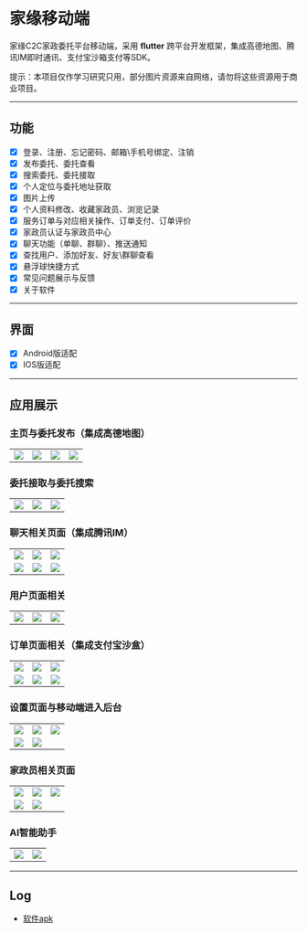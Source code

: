 # 家缘移动端

家缘C2C家政委托平台移动端，采用 **flutter** 跨平台开发框架，集成高德地图、腾讯IM即时通讯、支付宝沙箱支付等SDK。

提示：本项目仅作学习研究只用，部分图片资源来自网络，请勿将这些资源用于商业项目。

-------

## 功能

- [x] 登录、注册、忘记密码、邮箱\手机号绑定、注销
- [x] 发布委托、委托查看
- [x] 搜索委托、委托接取
- [x] 个人定位与委托地址获取
- [x] 图片上传
- [x] 个人资料修改、收藏家政员、浏览记录
- [x] 服务订单与对应相关操作、订单支付、订单评价
- [x] 家政员认证与家政员中心
- [x] 聊天功能（单聊、群聊）、推送通知
- [x] 查找用户、添加好友、好友\群聊查看
- [x] 悬浮球快捷方式
- [x] 常见问题展示与反馈
- [x] 关于软件

------

## 界面

- [x] Android版适配
- [x] IOS版适配

------

## 应用展示

### 主页与委托发布（集成高德地图）

<table>
    <tr>
        <td><img src="https://gitee.com/xu-jinglei0320/jiayuan_image/raw/master/app_image/home/home_page.png"/></td>
        <td><img src="https://gitee.com/xu-jinglei0320/jiayuan_image/raw/master/app_image/home/commission_chose.png"/></td>
        <td><img src="https://gitee.com/xu-jinglei0320/jiayuan_image/raw/master/app_image/commission/send_commission.png"/></td>
        <td><img src="https://gitee.com/xu-jinglei0320/jiayuan_image/raw/master/app_image/commission/map.png"/></td>
    </tr>
</table>


### 委托接取与委托搜索

<table>
    <tr>
        <td><img src="https://gitee.com/xu-jinglei0320/jiayuan_image/raw/master/app_image/commission/commission_page.png"/></td>
        <td><img src="https://gitee.com/xu-jinglei0320/jiayuan_image/raw/master/app_image/commission/commission_detail.png"/></td>
        <td><img src="https://gitee.com/xu-jinglei0320/jiayuan_image/raw/master/app_image/commission/search_commission.png"/></td>
    </tr>
</table>


### 聊天相关页面（集成腾讯IM）

<table>
    <tr>
        <td><img src="https://gitee.com/xu-jinglei0320/jiayuan_image/raw/master/app_image/chat/conversation_page.png"/></td>
        <td><img src="https://gitee.com/xu-jinglei0320/jiayuan_image/raw/master/app_image/chat/chat_page.png"/></td>
        <td><img src="https://gitee.com/xu-jinglei0320/jiayuan_image/raw/master/app_image/chat/group_info_page.png"/></td>
    </tr>
    <tr>
        <td><img src="https://gitee.com/xu-jinglei0320/jiayuan_image/raw/master/app_image/chat/friend_list_page.png"/></td>
        <td><img src="https://gitee.com/xu-jinglei0320/jiayuan_image/raw/master/app_image/chat/search_user_new.png"/></td>
        <td><img src="https://gitee.com/xu-jinglei0320/jiayuan_image/raw/master/app_image/chat/user_info_new.png"/></td>
    </tr>
</table>



### 用户页面相关

<table>
    <tr>
        <td><img src="https://gitee.com/xu-jinglei0320/jiayuan_image/raw/master/app_image/user/user_page.png"/></td>
        <td><img src="https://gitee.com/xu-jinglei0320/jiayuan_image/raw/master/app_image/user/keeper_collection.png"/></td>
        <td><img src="https://gitee.com/xu-jinglei0320/jiayuan_image/raw/master/app_image/user/faq_page.png"/></td>
    </tr>
</table>


### 订单页面相关（集成支付宝沙盒）

<table>
    <tr>
        <td><img src="https://gitee.com/xu-jinglei0320/jiayuan_image/raw/master/app_image/order/order_page_new.png"/></td>
        <td><img src="https://gitee.com/xu-jinglei0320/jiayuan_image/raw/master/app_image/order/status_1.png"/></td>
        <td><img src="https://gitee.com/xu-jinglei0320/jiayuan_image/raw/master/app_image/order/status_8.png"/></td>
    </tr>
    <tr>
        <td><img src="https://gitee.com/xu-jinglei0320/jiayuan_image/raw/master/app_image/order/status_5.png"/></td>
        <td><img src="https://gitee.com/xu-jinglei0320/jiayuan_image/raw/master/app_image/order/evaluate_page.png"/></td>
        <td><img src="https://gitee.com/xu-jinglei0320/jiayuan_image/raw/master/app_image/order/pay.png"/></td>
    </tr>
</table>



### 设置页面与移动端进入后台

<table>
    <tr>
        <td><img src="https://gitee.com/xu-jinglei0320/jiayuan_image/raw/master/app_image/setting/setting_page.png"/></td>
        <td><img src="https://gitee.com/xu-jinglei0320/jiayuan_image/raw/master/app_image/setting/password_change.png"/></td>
        <td><img src="https://gitee.com/xu-jinglei0320/jiayuan_image/raw/master/app_image/setting/email_change_page.png"/></td>
    </tr>
    <tr>
        <td><img src="https://gitee.com/xu-jinglei0320/jiayuan_image/raw/master/app_image/setting/backend_page.png"/></td>
        <td><img src="https://gitee.com/xu-jinglei0320/jiayuan_image/raw/master/app_image/setting/backend_2.png"/></td>
    </tr>
</table>


### 家政员相关页面

<table>
    <tr>
        <td><img src="https://gitee.com/xu-jinglei0320/jiayuan_image/raw/master/app_image/keeper/keeper_center.png"/></td>
        <td><img src="https://gitee.com/xu-jinglei0320/jiayuan_image/raw/master/app_image/keeper/keeper_order.png"/></td>
        <td><img src="https://gitee.com/xu-jinglei0320/jiayuan_image/raw/master/app_image/keeper/earnings.png"/></td>
    </tr>
    <tr>
        <td><img src="https://gitee.com/xu-jinglei0320/jiayuan_image/raw/master/app_image/keeper/certificate_page1.png"/></td>
        <td><img src="https://gitee.com/xu-jinglei0320/jiayuan_image/raw/master/app_image/keeper/certificate_page2.png"/></td>
    </tr>
</table>


### AI智能助手

<table>
    <tr>
        <td><img src="https://gitee.com/xu-jinglei0320/jiayuan_image/raw/master/app_image/ai/ai_keeper_new.png"/></td>
        <td><img src="https://gitee.com/xu-jinglei0320/jiayuan_image/raw/master/app_image/ai/ai_order_new.png"/></td>
    </tr>
</table>



------

## Log

- [软件apk](https://codeup.aliyun.com/6708806c1c80af57f902d17f/aip-semester5-2022/family-bond/jiayuan_mobile/blob/master/apk/jiayuan.apk)



